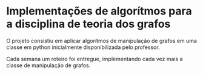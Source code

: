 # Implementações de algorítmos para a disciplina de teoria dos grafos

O projeto consistiu em aplicar algorítmos de manipulação de grafos em uma classe em python inicialmente disponibilizada pelo professor.

Cada semana um roteiro foi entregue, implementando cada vez mais a classe de manipulação de grafos.
